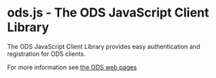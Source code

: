 ods.js - The ODS JavaScript Client Library
==========================================

The ODS JavaScript Client Library provides easy authentication and registration for ODS clients.

For more information see [the ODS web pages](http://web.ods.openlinksw.com/jods.vsp)
